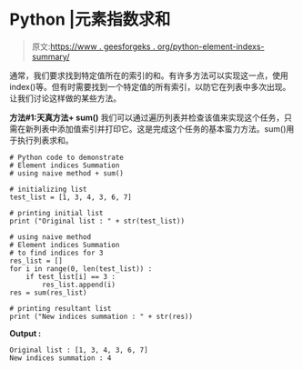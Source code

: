 # Python |元素指数求和

> 原文:[https://www . geesforgeks . org/python-element-indexs-summary/](https://www.geeksforgeeks.org/python-element-indices-summation/)

通常，我们要求找到特定值所在的索引的和。有许多方法可以实现这一点，使用 index()等。但有时需要找到一个特定值的所有索引，以防它在列表中多次出现。让我们讨论这样做的某些方法。

**方法#1:天真方法+ sum()**
我们可以通过遍历列表并检查该值来实现这个任务，只需在新列表中添加值索引并打印它。这是完成这个任务的基本蛮力方法。sum()用于执行列表求和。

```
# Python code to demonstrate 
# Element indices Summation
# using naive method + sum()

# initializing list 
test_list = [1, 3, 4, 3, 6, 7]

# printing initial list 
print ("Original list : " + str(test_list))

# using naive method
# Element indices Summation
# to find indices for 3
res_list = []
for i in range(0, len(test_list)) :
    if test_list[i] == 3 :
        res_list.append(i)
res = sum(res_list)

# printing resultant list 
print ("New indices summation : " + str(res))
```

**Output :**

```
Original list : [1, 3, 4, 3, 6, 7]
New indices summation : 4

```
